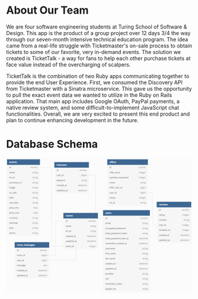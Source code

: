 # About Our Team

  We are four software engineering students at Turing School of Software & Design.
  This app is the product of a group project over 12 days 3/4 the way through our
  seven-month intensive technical education program. The idea came from a real-life
  struggle with Ticketmaster's on-sale process to obtain tickets to some of our favorite,
  very in-demand events. The solution we created is TicketTalk - a way for fans to help
  each other purchase tickets at face value instead of the overcharging of scalpers.


  TicketTalk is the combination of two Ruby apps communicating together to provide the end
  User Experience. First, we consumed the Discovery API from Ticketmaster with a Sinatra microservice.
  This gave us the opportunity to pull the exact event data we wanted to utilize in the Ruby on
  Rails application. That main app includes Google OAuth, PayPal payments, a native review system,
  and some difficult-to-implement JavaScript chat functionalities. Overall, we are very excited to
  present this end product and plan to continue enhancing development in the future.

# Database Schema

![Image of Schema Diagram](app/assets/images/schema.png)

